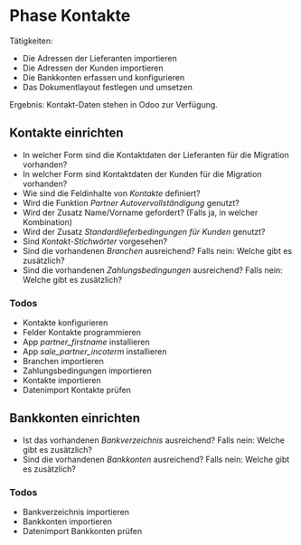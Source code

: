 # Phase Kontakte

Tätigkeiten:

* Die Adressen der Lieferanten importieren
* Die Adressen der Kunden importieren
* Die Bankkonten erfassen und konfigurieren
* Das Dokumentlayout festlegen und umsetzen

Ergebnis: Kontakt-Daten stehen in Odoo zur Verfügung.

## Kontakte einrichten

- In welcher Form sind die Kontaktdaten der Lieferanten für die Migration vorhanden?
- In welcher Form sind Kontaktdaten der Kunden für die Migration vorhanden?
- Wie sind die Feldinhalte von *Kontakte* definiert?
- Wird die Funktion *Partner Autovervollständigung* genutzt?
- Wird der Zusatz Name/Vorname gefordert? (Falls ja, in welcher Kombination)
- Wird der Zusatz *Standardlieferbedingungen für Kunden* genutzt?
- Sind *Kontakt-Stichwörter* vorgesehen?
- Sind die vorhandenen *Branchen* ausreichend? Falls nein: Welche gibt es zusätzlich?
- Sind die vorhandenen *Zahlungsbedingungen* ausreichend? Falls nein: Welche gibt es zusätzlich?

### Todos

- Kontakte konfigurieren
- Felder Kontakte programmieren
- App *partner_firstname* installieren
- App *sale_partner_incoterm* installieren
- Branchen importieren
- Zahlungsbedingungen importieren
- Kontakte importieren
- Datenimport Kontakte prüfen

## Bankkonten einrichten

- Ist das vorhandenen *Bankverzeichnis* ausreichend? Falls nein: Welche gibt es zusätzlich?
- Sind die vorhandenen *Bankkonten* ausreichend? Falls nein: Welche gibt es zusätzlich?

### Todos

- Bankverzeichnis importieren
- Bankkonten importieren
- Datenimport Bankkonten prüfen

